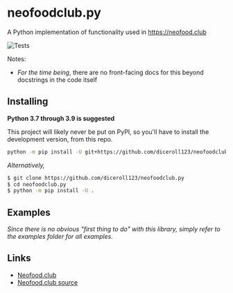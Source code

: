 # neofoodclub.py
A Python implementation of functionality used in https://neofood.club

![Tests](https://github.com/diceroll123/neofoodclub.py/actions/workflows/tests.yml/badge.svg)

Notes:
- *For the time being*, there are no front-facing docs for this beyond docstrings in the code itself 

## Installing
**Python 3.7 through 3.9 is suggested**

This project will likely never be put on PyPI, so you'll have to install the development version, from this repo.

```sh
python -m pip install -U git+https://github.com/diceroll123/neofoodclub.py
```

*Alternatively,*

```sh
$ git clone https://github.com/diceroll123/neofoodclub.py
$ cd neofoodclub.py
$ python -m pip install -U .
```

## Examples
*Since there is no obvious "first thing to do" with this library, simply refer to the examples folder for all examples.*

## Links
- [Neofood.club](https://neofood.club/)
- [Neofood.club source](https://github.com/diceroll123/neofoodclub)
